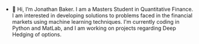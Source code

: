 - 👋 Hi, I’m Jonathan Baker.
I am a Masters Student in Quantitative Finance.
I am interested in developing solutions to problems faced in the financial markets using machine learning techniques.
I'm currently coding in Python and MatLab, and I am working on projects regarding Deep Hedging of options.

<!---
JonoBaker1998/JonoBaker1998 is a ✨ special ✨ repository because its `README.md` (this file) appears on your GitHub profile.
You can click the Preview link to take a look at your changes.
--->

